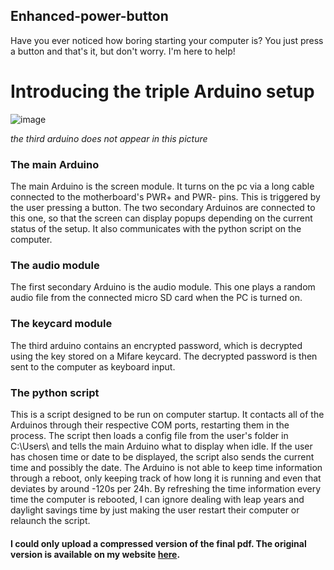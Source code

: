 ## Enhanced-power-button

Have you ever noticed how boring starting your computer is? You just press a button and that's it, but don't worry. I'm here to help!

# Introducing the triple Arduino setup

![image](https://user-images.githubusercontent.com/62833819/200816144-c55af122-c362-48e6-8ba1-a79fa11617ea.png)

*the third arduino does not appear in this picture*

### The main Arduino

The main Arduino is the screen module. It turns on the pc via a long cable connected to the motherboard's PWR+ and PWR- pins. This is triggered by the user pressing a button. The two secondary Arduinos are connected to this one, so that the screen can display popups depending on the current status of the setup. It also communicates with the python script on the computer.

### The audio module

The first secondary Arduino is the audio module. This one plays a random audio file from the connected micro SD card when the PC is turned on.

### The keycard module

The third arduino contains an encrypted password, which is decrypted using the key stored on a Mifare keycard. The decrypted password is then sent to the computer as keyboard input.

### The python script

This is a script designed to be run on computer startup. It contacts all of the Arduinos through their respective COM ports, restarting them in the process. The script then loads a config file from the user's folder in C:\Users\ and tells the main Arduino what to display when idle. If the user has chosen time or date to be displayed, the script also sends the current time and possibly the date. The Arduino is not able to keep time information through a reboot, only keeping track of how long it is running and even that deviates by around -120s per 24h. By refreshing the time information every time the computer is rebooted, I can ignore dealing with leap years and daylight savings time by just making the user restart their computer or relaunch the script.

#### I could only upload a compressed version of the final pdf. The original version is available on my website [here](https://chesters.cz/files/Maturitni-prace.pdf).
